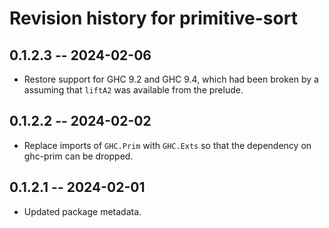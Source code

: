 # Revision history for primitive-sort

## 0.1.2.3 -- 2024-02-06

* Restore support for GHC 9.2 and GHC 9.4, which had been broken by
  a assuming that `liftA2` was available from the prelude.

## 0.1.2.2 -- 2024-02-02

* Replace imports of `GHC.Prim` with `GHC.Exts` so that the dependency
  on ghc-prim can be dropped.

## 0.1.2.1 -- 2024-02-01

* Updated package metadata.
